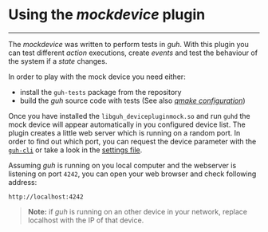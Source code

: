 # Using the *mockdevice* plugin
--------------------------------------------

The *mockdevice* was written to perform tests in *guh*. With this plugin you can test different *action* executions, create *events* and test the behaviour of the system if a *state* changes. 

In order to play with the mock device you need either:

* install the `guh-tests` package from the repository
* build the *guh* source code with tests (See also [*qmake configuration*](https://github.com/guh/guh/wiki/Compile-guh#qmake-configuration))

Once you have installed the `libguh_devicepluginmock.so` and run `guhd` the mock device will appear automatically in you configured device list. The plugin creates a little web server which is running on a random port. In order to find out which port, you can request the device parameter with the [`guh-cli`](https://github.com/guh/guh/wiki/guh-cli) or take a look in the [settings file](https://github.com/guh/guh/wiki/Configuration#devices).

Assuming *guh* is running on you local computer and the webserver is listening on port `4242`, you can open your web browser and check following address:

    http://localhost:4242

> **Note:** if *guh* is running on an other device in your network, replace localhost with the IP of that device.

